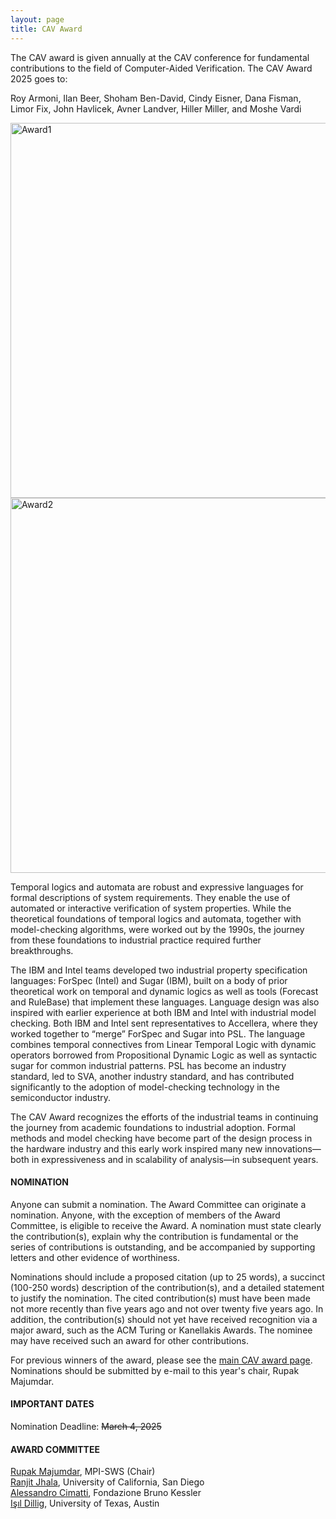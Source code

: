```yaml
---
layout: page
title: CAV Award
---
```

The CAV award is given annually at the CAV conference for fundamental contributions to the field of Computer-Aided Verification. The CAV Award 2025 goes to:

Roy Armoni, Ilan Beer, Shoham Ben-David, Cindy Eisner, Dana Fisman, Limor Fix, John Havlicek, Avner Landver, Hiller Miller, and Moshe Vardi

<img src="https://conferences.i-cav.org/2025/assets/img/Award_Crop.png" alt="Award1" width="600"> <img src="https://conferences.i-cav.org/2025/assets/img/Award.png" alt="Award2" width="600">

Temporal logics and automata are robust and expressive languages for formal descriptions of system requirements. They enable the use of automated or interactive verification of system properties. While the theoretical foundations of temporal logics and automata, together with model-checking algorithms, were worked out by the 1990s, the journey from these foundations to industrial practice required further breakthroughs.
 
The IBM and Intel teams developed two industrial property specification languages: ForSpec (Intel) and Sugar (IBM), built on a body of prior theoretical work on temporal and dynamic logics as well as tools (Forecast and RuleBase) that implement these languages. Language design was also inspired with earlier experience at both IBM and Intel with industrial model checking. Both IBM and Intel sent representatives to Accellera, where they worked together to “merge” ForSpec and Sugar into PSL. The language combines temporal connectives from Linear Temporal Logic with dynamic operators borrowed from Propositional Dynamic Logic as well as syntactic sugar for common industrial patterns. PSL has become an industry standard, led to SVA, another industry standard, and has contributed significantly to the adoption of model-checking technology in the semiconductor industry.

The CAV Award recognizes the efforts of the industrial teams in continuing the journey from academic foundations to
industrial adoption. Formal methods and model checking have become part of the design process in the hardware industry
and this early work inspired many new innovations—both in expressiveness and in scalability of analysis—in subsequent years.

#### NOMINATION
Anyone can submit a nomination. The Award Committee can originate a nomination. Anyone, with the exception of members of the Award Committee, is eligible to receive the Award. A nomination must state clearly the contribution(s), explain why the contribution is fundamental or the series of contributions is outstanding, and be accompanied by supporting letters and other evidence of worthiness. 

Nominations should include a proposed citation (up to 25 words), a succinct (100-250 words) description of the contribution(s), and a detailed statement to justify the nomination. The cited contribution(s) must have been made not more recently than five years ago and not over twenty five years ago. In addition, the contribution(s) should not yet have received recognition via a major award, such as the ACM Turing or Kanellakis Awards. The nominee may have received such an award for other contributions.

For previous winners of the award, please see the [main CAV award page](https://i-cav.org/cav-award/). Nominations should be submitted by e-mail to this year's chair, Rupak Majumdar.

#### IMPORTANT DATES
Nomination Deadline: ~~March 4, 2025~~

#### AWARD COMMITTEE
[Rupak Majumdar](https://people.mpi-sws.org/~rupak/), MPI-SWS (Chair) <br>
[Ranjit Jhala](https://ranjitjhala.github.io/), University of California, San Diego <br>
[Alessandro Cimatti](https://dicenter.fbk.eu/contacts/alessandro-cimatti/), Fondazione Bruno Kessler <br>
[Işıl Dillig](https://www.cs.utexas.edu/~isil/), University of Texas, Austin